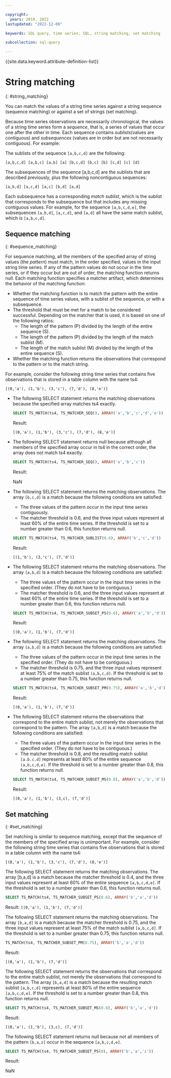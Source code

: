 ```yaml
---

copyright:
  years: 2019, 2022
lastupdated: "2022-12-08"

keywords: SQL query, time series, SQL, string matching, set matching

subcollection: sql-query

---
```


{{site.data.keyword.attribute-definition-list}}

# String matching
{: #string_matching}

You can match the values of a string time series against a string sequence (sequence matching) or against a set of strings (set matching).

Because time series observations are necessarily chronological, the values of a string time series form a *sequence*, that is, a series of values that occur one after the other in time. Each sequence contains *sublists*(values are contiguous) and *subsequences* (values are in order but are not necessarily contiguous). For example:  

The sublists of the sequence `[a,b,c,d]` are the following:  

`[a,b,c,d] [a,b,c] [a,b] [a] [b,c,d] [b,c] [b] [c,d] [c] [d]`  

The subsequences of the sequence [a,b,c,d] are the sublists that are described previously, plus the following noncontiguous sequences:  

`[a,b,d] [a,c,d] [a,c] [b,d] [a,d]`  

Each subsequence has a corresponding *match sublist*, which is the sublist that corresponds to the subsequence but that includes any missing contiguous values. For example, for the sequence `[a,b,c,d,e]`, the subsequences `[a,b,d]`, `[a,c,d]`, and `[a,d]` all have the same match sublist, which is `[a,b,c,d]`.

## Sequence matching
{: #sequence_matching}

For sequence matching, all the members of the specified array of string values (the *pattern*) must match, in the order specified, values in the input string time series. If any of the pattern values do not occur in the time series, or if they occur but are out of order, the matching function returns null. Each matching function specifies a matcher artifact, which determines the behavior of the matching function:  

-   Whether the matching function is to match the pattern with the entire sequence of time series values, with a sublist of the sequence, or with a subsequence.  
-   The threshold that must be met for a match to be considered successful. Depending on the matcher that is used, it is based on one of the following ratios:  
    - The length of the pattern (P) divided by the length of the entire sequence (S).
    - The length of the pattern (P) divided by the length of the match sublist (M).
    - The length of the match sublist (M) divided by the length of the entire sequence (S).
-   Whether the matching function returns the observations that correspond to the pattern or to the match string.  

For example, consider the following string time series that contains five observations that is stored in a table column with the name ts4:  

`[(0,'a'), (1,'b'), (3,'c'), (7,'d'), (8,'e')]`  

-   The following SELECT statement returns the matching observations because the specified array matches ts4 exactly.  

    ```sql
    SELECT TS_MATCH(ts4, TS_MATCHER_SEQ(), ARRAY('a','b','c','d','e'))
    ```

    Result:  

    `[(0,'a'), (1,'b'), (3,'c'), (7,'d'), (8,'e')]`  

-   The following SELECT statement returns null because although all members of the specified array occur in ts4 in the correct order, the array does not match ts4 exactly.  

    ```sql
    SELECT TS_MATCH(ts4, TS_MATCHER_SEQ(), ARRAY('a','b','c'))
    ```

    Result:  

    NaN  

-   The following SELECT statement returns the matching observations. The array `[b,c,d]` is a match because the following conditions are satisfied:  
    -   The three values of the pattern occur in the input time series contiguously.
    -   The matcher threshold is 0.6, and the three input values represent at least 60% of the entire time series. If the threshold is set to a number greater than 0.6, this function returns null.  
    
    ```sql
    SELECT TS_MATCH(ts4, TS_MATCHER_SUBLIST(0.6), ARRAY('b','c','d'))
    ```

    Result:  

    `[(1,'b'), (3,'c'), (7,'d')]`  

-   The following SELECT statement returns the matching observations. The array `[a,b,d]` is a match because the following conditions are satisfied:  
    -   The three values of the pattern occur in the input time series in the specified order. (They do not have to be contiguous.)
    -   The matcher threshold is 0.6, and the three input values represent at least 60% of the entire time series. If the threshold is set to a number greater than 0.6, this function returns null.  
    
    ```sql
    SELECT TS_MATCH(ts4, TS_MATCHER_SUBSET_PS(0.6), ARRAY('a','b','d'))
    ```

    Result:  

    `[(0,'a'), (1,'b'), (7,'d')]`  

-   The following SELECT statement returns the matching observations. The array `[a,b,d]` is a match because the following conditions are satisfied:  
    -   The three values of the pattern occur in the input time series in the specified order. (They do not have to be contiguous.)
    -   The matcher threshold is 0.75, and the three input values represent at least 75% of the match sublist `(a,b,c,d)`. If the threshold is set to a number greater than 0.75, this function returns null.  
    
    ```sql
    SELECT TS_MATCH(ts4, TS_MATCHER_SUBSET_PM(0.75), ARRAY('a','b','d'))
    ```

    Result:  

    `[(0,'a'), (1,'b'), (7,'d')]`  

-   The following SELECT statement returns the observations that correspond to the entire match sublist, not merely the observations that correspond to the pattern. The array `[a,b,d]` is a match because the following conditions are satisfied:  
    -   The three values of the pattern occur in the input time series in the specified order. (They do not have to be contiguous.)
    -   The matcher threshold is 0.8, and the resulting match sublist `[a.b.c.d]` represents at least 80% of the entire sequence `(a,b,c,d,e)`. If the threshold is set to a number greater than 0.8, this function returns null.  
    
    ```sql
    SELECT TS_MATCH(ts4, TS_MATCHER_SUBSET_MS(0.8), ARRAY('a','b','d'))
    ```

    Result:  

    `[(0,'a'), (1,'b'), (3,c), (7,'d')]`

## Set matching
{: #set_matching}

Set matching is similar to sequence matching, except that the sequence of the members of the specified array is unimportant. For example, consider the following string time series that contains five observations that is stored in a table column with the name ts4:  

`[(0,'a'), (1,'b'), (3,'c'), (7,'d'), (8,'e')]`  

The following SELECT statement returns the matching observations. The array [b,a,d] is a match because the matcher threshold is 0.4, and the three input values represent at least 60% of the entire sequence `[a,b,c,d,e]`. If the threshold is set to a number greater than 0.6, this function returns null.

```sql
SELECT TS_MATCH(ts4, TS_MATCHER_SUBSET_PS(0.6), ARRAY('b','a','d'))
```

Result:
`[(0,'a'), (1,'b'), (7,'d')]`  

The following SELECT statement returns the matching observations. The array `[b,a,d]` is a match because the matcher threshold is 0.75, and the three input values represent at least 75% of the match sublist `[a,b,c,d]`. If the threshold is set to a number greater than 0.75, this function returns null.  

```sql
TS_MATCH(ts4, TS_MATCHER_SUBSET_PM(0.75), ARRAY('b','a','d'))
```

Result:  

`[(0,'a'), (1,'b'), (7,'d')]`  

The following SELECT statement returns the observations that correspond to the entire match sublist, not merely the observations that correspond to the pattern. The array `[b,a,d]` is a match because the resulting match sublist `[a,b,c,d]` represents at least 80% of the entire sequence `[a,b,c,d,e]`. If the threshold is set to a number greater than 0.8, this function returns null.  

```sql
SELECT TS_MATCH(ts4, TS_MATCHER_SUBSET_MS(0.8), ARRAY('b','a','d'))
```

Result:  

`[(0,'a'), (1,'b'), (3,c), (7,'d')]`  

The following SELECT statement returns null because not all members of the pattern `[b,a,z]` occur in the sequence `[a,b,c,d,e]`.  

```sql
SELECT TS_MATCH(ts4, TS_MATCHER_SUBSET_PS(0), ARRAY('b','a','z'))
```

Result:  

NaN
